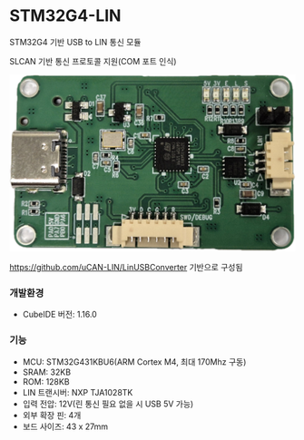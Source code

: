 # STM32G4-LIN
STM32G4 기반 USB to LIN 통신 모듈

SLCAN 기반 통신 프로토콜 지원(COM 포트 인식)

![보드](./blob/board.png)

https://github.com/uCAN-LIN/LinUSBConverter 기반으로 구성됨

### 개발환경
- CubeIDE 버전: 1.16.0 

### 기능
- MCU: STM32G431KBU6(ARM Cortex M4, 최대 170Mhz 구동)
- SRAM: 32KB
- ROM: 128KB
- LIN 트랜시버: NXP TJA1028TK
- 입력 전압: 12V(린 통신 필요 없을 시 USB 5V 가능)
- 외부 확장 핀: 4개
- 보드 사이즈: 43 x 27mm